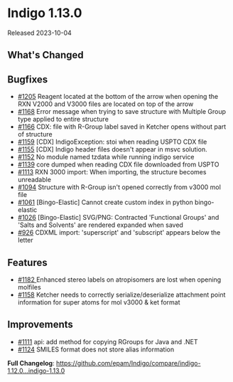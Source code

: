 # Indigo 1.13.0
Released 2023-10-04

## What's Changed

## Bugfixes
* [#1205](https://github.com/epam/Indigo/issues/1205) Reagent located at the bottom of the arrow when opening the RXN V2000 and V3000 files are located on top of the arrow
* [#1168](https://github.com/epam/Indigo/issues/1168) Error message when trying to save structure with Multiple Group type applied to entire structure
* [#1166](https://github.com/epam/Indigo/issues/1166) CDX: file with R-Group label saved in Ketcher opens without part of structure
* [#1159](https://github.com/epam/Indigo/issues/1159) [CDX] IndigoException: stoi when reading USPTO CDX file
* [#1155](https://github.com/epam/Indigo/issues/1155) [CDX] Indigo header files doesn't appear in msvc solution.
* [#1152](https://github.com/epam/Indigo/issues/1152) No module named tzdata while running indigo service
* [#1139](https://github.com/epam/Indigo/issues/1139) core dumped when reading CDX file downloaded from USPTO
* [#1113](https://github.com/epam/Indigo/issues/1113) RXN 3000 import: When importing, the structure becomes unreadable
* [#1094](https://github.com/epam/Indigo/issues/1094) Structure with R-Group isn't opened correctly from v3000 mol file
* [#1061](https://github.com/epam/Indigo/issues/1061) [Bingo-Elastic] Cannot create custom index in python bingo-elastic
* [#1026](https://github.com/epam/Indigo/issues/1026) [Bingo-Elastic] SVG/PNG: Contracted 'Functional Groups' and 'Salts and Solvents' are rendered expanded when saved
* [#926](https://github.com/epam/Indigo/issues/926) CDXML import: 'superscript' and 'subscript' appears below the letter

## Features
* [#1182 ](https://github.com/epam/Indigo/issues/1182) Enhanced stereo labels on atropisomers are lost when opening molfiles
* [#1158](https://github.com/epam/Indigo/issues/1158) Ketcher needs to correctly serialize/deserialize attachment point information for super atoms for mol v3000 & ket format

## Improvements
* [#1111](https://github.com/epam/Indigo/issues/1111) api: add method for copying RGroups for Java and .NET
* [#1124](https://github.com/epam/Indigo/issues/1124) SMILES format does not store alias information

**Full Changelog**: https://github.com/epam/Indigo/compare/indigo-1.12.0...indigo-1.13.0